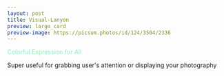 ```yaml
---
layout: post
title: Visual-Lanyon
preview: large_card
preview-image: https://picsum.photos/id/124/3504/2336
---
```


<p style="color:#93E9BE">Colorful Expression for All</p>

Super useful for grabbing user's attention or displaying your photography
